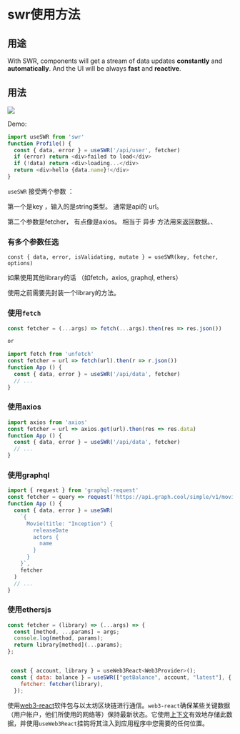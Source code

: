 # swr使用方法





## 用途

With SWR, components will get a stream of data updates **constantly** and **automatically**.
And the UI will be always **fast** and **reactive**.





## 用法



![](https://pic3.zhimg.com/80/v2-63b1d99d93454968deed1b28fa2bd7b2_720w.jpg)



Demo:

```javascript
import useSWR from 'swr'
function Profile() {
  const { data, error } = useSWR('/api/user', fetcher)
  if (error) return <div>failed to load</div>
  if (!data) return <div>loading...</div>
  return <div>hello {data.name}!</div>
}
```



```useSWR``` 接受两个参数 ：

第一个是key ，输入的是string类型。 通常是api的 url。

第二个参数是fetcher， 有点像是axios。 相当于 异步 方法用来返回数据。、



### 有多个参数任选

```const { data, error, isValidating, mutate } = useSWR(key, fetcher, options)```







如果使用其他library的话  （如fetch，axios, graphql, ethers）

使用之前需要先封装一个library的方法。



### 使用`fetch`

```javascript
const fetcher = (...args) => fetch(...args).then(res => res.json())

or 

import fetch from 'unfetch'
const fetcher = url => fetch(url).then(r => r.json())
function App () {
  const { data, error } = useSWR('/api/data', fetcher)
  // ...
}
```



### 使用axios

```javascript
import axios from 'axios'
const fetcher = url => axios.get(url).then(res => res.data)
function App () {
  const { data, error } = useSWR('/api/data', fetcher)
  // ...
}
```



### 使用graphql

```javascript
import { request } from 'graphql-request'
const fetcher = query => request('https://api.graph.cool/simple/v1/movies', query)
function App () {
  const { data, error } = useSWR(
    `{
      Movie(title: "Inception") {
        releaseDate
        actors {
          name
        }
      }
    }`,
    fetcher
  )
  // ...
}

```



### 使用ethersjs

```javascript
const fetcher = (library) => (...args) => {
  const [method, ...params] = args;
  console.log(method, params);
  return library[method](...params);
};


 const { account, library } = useWeb3React<Web3Provider>();
 const { data: balance } = useSWR(["getBalance", account, "latest"], {
    fetcher: fetcher(library),
  });
```









使用[web3-react](https://github.com/NoahZinsmeister/web3-react)软件包与以太坊区块链进行通信。`web3-react`确保某些关键数据（用户帐户，他们所使用的网络等）保持最新状态。它使用[上下文](https://reactjs.org/docs/context.html)有效地存储此数据，并使用`useWeb3React`挂钩将其注入到应用程序中您需要的任何位置。